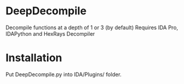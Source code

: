 # DeepDecompile
Decompile functions at a depth of 1 or 3 (by default)
Requires IDA Pro, IDAPython and HexRays Decompiler

# Installation
Put DeepDecompile.py into IDA/Plugins/ folder.

